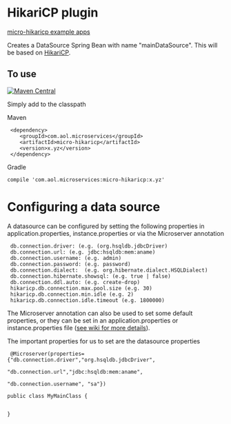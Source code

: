  # HikariCP plugin

[micro-hikaricp example apps](https://github.com/aol/micro-server/tree/master/micro-hikaricp/src/test/java/app)

Creates a DataSource Spring Bean with name "mainDataSource". This will be based on [HikariCP](http://brettwooldridge.github.io/HikariCP/ludicrous.html).

## To use


[![Maven Central](https://maven-badges.herokuapp.com/maven-central/com.aol.microservices/micro-hikaricp/badge.svg)](https://maven-badges.herokuapp.com/maven-central/com.aol.microservices/micro-hikaricp)

Simply add to the classpath

Maven 

     <dependency>
        <groupId>com.aol.microservices</groupId>  
        <artifactId>micro-hikaricp</artifactId>
        <version>x.yz</version>
     </dependency>
     
Gradle

    compile 'com.aol.microservices:micro-hikaricp:x.yz'

# Configuring a data source

A datasource can be configured by setting the following properties in application.properties, instance.properties or via the Microserver annotation

     db.connection.driver: (e.g. (org.hsqldb.jdbcDriver)
	 db.connection.url: (e.g. jdbc:hsqldb:mem:aname)
	 db.connection.username: (e.g. admin)
	 db.connection.password: (e.g. password)
	 db.connection.dialect:  (e.g. org.hibernate.dialect.HSQLDialect)
	 db.connection.hibernate.showsql: (e.g. true | false)
	 db.connection.ddl.auto: (e.g. create-drop)
	 hikaricp.db.connection.max.pool.size (e.g. 30)
	 hikaricp.db.connection.min.idle (e.g. 2)
	 hikaricp.db.connection.idle.timeout (e.g. 1800000)

The Microserver annotation can also be used to set some default properties, or they can be set in an application.properties or instance.properties file ([see wiki for more details](https://github.com/aol/micro-server/wiki/Defining-Properties)).


The important properties for us to set are the datasource properties

     @Microserver(properties={"db.connection.driver","org.hsqldb.jdbcDriver",
													 "db.connection.url","jdbc:hsqldb:mem:aname",
													"db.connection.username", "sa"})
																						     
	public class MyMainClass {
     
     
    }
